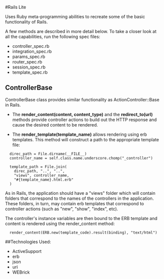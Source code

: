 #Rails Lite

Uses Ruby meta-programming abilities to recreate some of the basic functionality of Rails.

A few methods are described in more detail below. To take a closer look at all the capabilities, run the following spec files:

- controller_spec.rb
- integration_spec.rb
- params_spec.rb
- router_spec.rb
- session_spec.rb
- template_spec.rb


## ControllerBase

ControllerBase class provides similar functionality as ActionController::Base in Rails.

* The **render_content(content, content_type)** and the **redirect_to(url)** methods provide controller actions to build out the HTTP response and cause the desired content to be rendered.

* The **render_template(template_name)** allows rendering using erb templates. This method will construct a path to the appropriate template file:

```
  direc_path = File.dirname(__FILE__)
  controller_name = self.class.name.underscore.chomp("_controller")

  template_path = File.join(
    direc_path, "..", "..",
    "views", controller_name,
    "#{template_name}.html.erb"
  )
```

  As in Rails, the application should have a "views" folder which will contain folders that correspond to the names of the controllers in the application. These folders, in turn, may contain erb templates that correspond to controller actions (such as "new", "show", "index", etc).

  The controller's instance variables are then bound to the ERB template and content is rendered using the render_content method:

```
  render_content(ERB.new(template_code).result(binding), "text/html")
```

##Technologies Used:

- ActiveSupport
- erb
- json
- uri
- WEBrick
